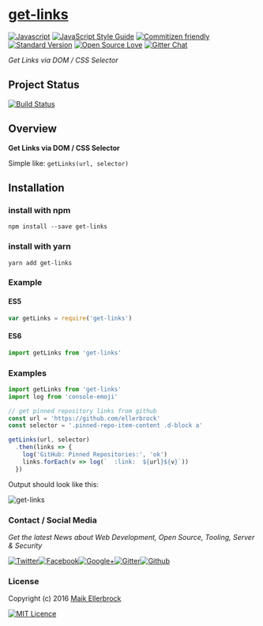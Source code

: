 # [get-links](https://www.npmjs.com/package/get-links)

[![Javascript](https://badges.frapsoft.com/javascript/code/javascript.svg?v=100)](https://github.com/ellerbrock/javascript-badges/) [![JavaScript Style Guide](https://img.shields.io/badge/code%20style-standard-brightgreen.svg)](https://github.com/ellerbrock/javascript-badges/) [![Commitizen friendly](https://img.shields.io/badge/commitizen-friendly-brightgreen.svg)](http://commitizen.github.io/cz-cli/) [![Standard Version](https://img.shields.io/badge/release-standard%20version-brightgreen.svg)](https://github.com/conventional-changelog/standard-version) [![Open Source Love](https://badges.frapsoft.com/os/v1/open-source.svg?v=102)](https://github.com/ellerbrock/open-source-badges/) [![Gitter Chat](https://badges.gitter.im/frapsoft/frapsoft.svg)](https://gitter.im/frapsoft/frapsoft/)

_Get Links via DOM / CSS Selector_

## Project Status

[![Build Status](https://travis-ci.org/ellerbrock/get-links.svg?branch=master)](https://travis-ci.org/ellerbrock/get-links)

## Overview

**Get Links via DOM / CSS Selector**

Simple like: `getLinks(url, selector)`

## Installation

### install with npm

`npm install --save get-links`

### install with yarn

`yarn add get-links`

### Example

#### ES5

```javascript
var getLinks = require('get-links')
```

#### ES6

```javascript
import getLinks from 'get-links'
```

### Examples

```javascript
import getLinks from 'get-links'
import log from 'console-emoji'

// get pinned repository links from github
const url = 'https://github.com/ellerbrock'
const selector = '.pinned-repo-item-content .d-block a'

getLinks(url, selector)
  .then(links => {
    log('GitHub: Pinned Repositories:', 'ok')
    links.forEach(v => log(`  :link:  ${url}${v}`))
  })
```

Output should look like this:  

![get-links](https://github.frapsoft.com/top/get-links.jpg)

### Contact / Social Media

_Get the latest News about Web Development, Open Source, Tooling, Server & Security_

[![Twitter](https://github.frapsoft.com/social/twitter.png)](https://twitter.com/frapsoft/)[![Facebook](https://github.frapsoft.com/social/facebook.png)](https://www.facebook.com/frapsoft/)[![Google+](https://github.frapsoft.com/social/google-plus.png)](https://plus.google.com/116540931335841862774)[![Gitter](https://github.frapsoft.com/social/gitter.png)](https://gitter.im/frapsoft/frapsoft/)[![Github](https://github.frapsoft.com/social/github.png)](https://github.com/ellerbrock/)

### License

Copyright (c) 2016 [Maik Ellerbrock](https://github.com/ellerbrock/)

[![MIT Licence](https://badges.frapsoft.com/os/mit/mit-125x28.png?v=102)](https://opensource.org/licenses/mit-license.php)